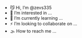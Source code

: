- 😼 Hi, I’m @zevs335
- 🌴 I’m interested in ...
- 🌱 I’m currently learning ...
- ⚡ I’m looking to collaborate on ...
- 🌫️ How to reach me ...

<!---
zevs335/zevs335 is a ✨ special ✨ repository because its `README.md` (this file) appears on your GitHub profile.
You can click the Preview link to take a look at your changes.
--->
